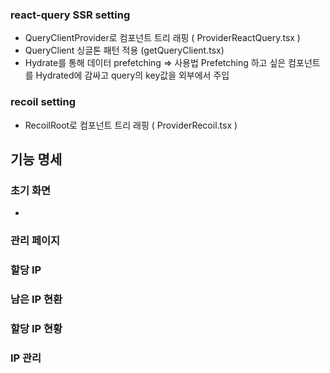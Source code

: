 
### react-query SSR setting 

- QueryClientProvider로 컴포넌트 트리 래핑 ( ProviderReactQuery.tsx )
- QueryClient 싱글톤 패턴 적용 (getQueryClient.tsx)
- Hydrate를 통해 데이터 prefetching
=> 사용법  Prefetching 하고 싶은 컴포넌트를 Hydrated에 감싸고 query의 key값을 외부에서 주입 

### recoil setting
- RecoilRoot로 컴포넌트 트리 래핑 ( ProviderRecoil.tsx )

## 기능 명세

### 초기 화면
- 

### 관리 페이지

### 할당 IP

### 남은 IP 현환

### 할당 IP 현황

### IP 관리



